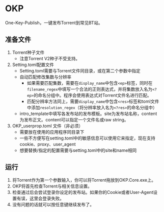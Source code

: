 # OKP
One-Key-Publish，一键发布Torrent到常见BT站。

## 准备文件
1. Torrent种子文件
    - 注意Torrent V2种子不受支持。
2. Setting.toml配置文件
    - Setting.toml需要与Torrent文件同目录，或在第二个参数中指定
    - 自动匹配修改集数与分辨率
        - 如果需要匹配集数，需要在`display_name`中包含`<ep>`标签，同时在`filename_regex`中填写一个合法的正则表达式，并将集数放入名为`<?ep>`的命名分组中。程序会使用表达式对Torrent文件名进行匹配。
        - 匹配分辨率方法同上，需要`display_name`中包含`<res>`标签和toml文件中添加`resolution_regex`（将分辨率放入名为`<?res>`的命名分组中）
    - intro_template中填写各发布站的发布模板。site为发布站名称，content为发布正文。content可以指定一个文件名或raw string。
3. OKP_userprop.toml 文件（非必须）
    - 需要放在使用的应用程序同目录下
    - 一些不方便写在setting.toml中的敏感信息可以使用它来指定，现在支持cookie、proxy、user_agent
    - 想要替换/指定的配置需要与setting.toml中的site和name相同

## 运行
1. 将Torrent作为第一个参数输入，你可以将Torrent拖放到OKP.Core.exe上。
2. OKP将首先检查Torrent与相关信息设置。
3. 检查通过后会尝试登录你设定的发布站。如果你的Cookie或者User-Agent设置有误，这里会登录失败。
4. 没有问题的话就可以按任意键继续发布了。
